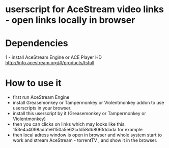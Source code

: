 userscript for AceStream video links - open links locally in browser
=====================================================================


Dependencies
============

1 - install AceStream Engine  or  ACE Player HD  http://info.acestream.org/#/products/tsfull

How to use it
=============

- first run AceStream Engine
- install Greasemonkey or Tampermonkey or Violentmonkey addon to use userscripts in your browser.
- install this userscript by it (Greasemonkey or Tampermonkey or Violentmonkey)
- then you can clicks on links which may looks like this: 153e4a4098ada1e6150a5e62cdd58db806fddada for example
- then local adress window is open in browser and whole system start to work and stream AceStream - torrentTV , and show it in the browser.
